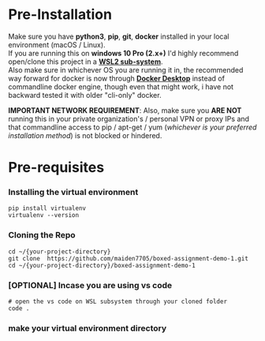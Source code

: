 # Pre-Installation
Make sure you have **python3**, **pip**, **git**, **docker** installed in your local environment (macOS / Linux).  
If you are running this on **windows 10 Pro (2.x+)** I'd highly recommend open/clone this project in a __[WSL2 sub-system](https://code.visualstudio.com/blogs/2019/09/03/wsl2)__.  
Also make sure in whichever OS you are running it in, the recommended way forward for docker is now through __[Docker Desktop](https://www.docker.com/products/docker-desktop/)__ instead of commandline docker engine, though even that might work, i have not backward tested it with older "cli-only" docker.  

__IMPORTANT NETWORK REQUIREMENT__: Also, make sure you **ARE NOT** running this in your private organization's / personal VPN or proxy IPs and that commandline access to pip / apt-get / yum (*whichever is your preferred installation method*) is not blocked or hindered.

# Pre-requisites
### Installing the virtual environment
    pip install virtualenv
    virtualenv --version
### Cloning the Repo
    cd ~/{your-project-directory}
    git clone  https://github.com/maiden7705/boxed-assignment-demo-1.git
    cd ~/{your-project-directory}/boxed-assignment-demo-1
### [OPTIONAL] Incase you are using vs code
    # open the vs code on WSL subsystem through your cloned folder
    code .
### make your virtual environment directory